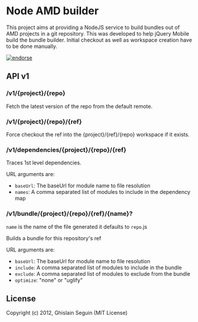 # Node AMD builder

This project aims at providing a NodeJS service to build bundles out of AMD projects in a git repository. This was developed to help jQuery Mobile build the bundle builder.
Initial checkout as well as workspace creation have to be done manually.

[![endorse](http://api.coderwall.com/ghislain/endorse.png)](http://coderwall.com/ghislain)

## API v1

### /v1/{project}/{repo}

Fetch the latest version of the repo from the default remote.

### /v1/{project}/{repo}/{ref}

Force checkout the ref into the {project}/{ref}/{repo} workspace if it exists.

### /v1/dependencies/{project}/{repo}/{ref}

Traces 1st level dependencies.

URL arguments are:

 - ```baseUrl```: The baseUrl for module name to file resolution
 - ```names```: A comma separated list of modules to include in the dependency map

### /v1/bundle/{project}/{repo}/{ref}/{name}?

```name``` is the name of the file generated it defaults to ```repo```.js

Builds a bundle for this repository's ref

URL arguments are:

 - ```baseUrl```: The baseUrl for module name to file resolution
 - ```include```: A comma separated list of modules to include in the bundle
 - ```exclude```: A comma separated list of modules to exclude from the bundle
 - ```optimize```: "none" or "uglify"

## License

Copyright (c) 2012, Ghislain Seguin (MIT License)